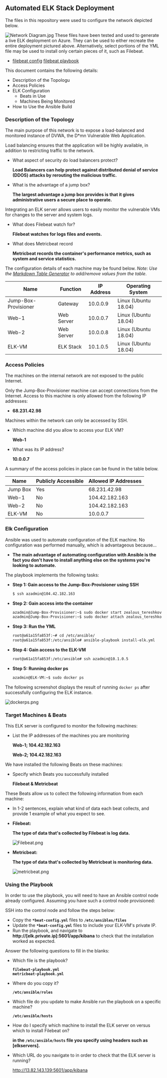 ## Automated ELK Stack Deployment

The files in this repository were used to configure the network depicted below.

![Network Diagram.jpg](https://github.com/wandererjon/Bootcamp-Projects/blob/main/Diagrams/Network%20Diagram.jpg?raw=true)
These files have been tested and used to generate a live ELK deployment on Azure. They can be used to either recreate the entire deployment pictured above. Alternatively, select portions of the YML file may be used to install only certain pieces of it, such as Filebeat.

  - [filebeat config](https://github.com/wandererjon/Bootcamp-Project-1/blob/main/Ansible/filebeat-config.yml)
    [filebeat playbook](https://github.com/wandererjon/Bootcamp-Project-1/blob/main/Ansible/filebeat-playbook.yml)

This document contains the following details:

- Description of the Topologu
- Access Policies
- ELK Configuration
  - Beats in Use
  - Machines Being Monitored
- How to Use the Ansible Build


### Description of the Topology

The main purpose of this network is to expose a load-balanced and monitored instance of DVWA, the D*mn Vulnerable Web Application.

Load balancing ensures that the application will be highly available, in addition to restricting traffic to the network.

- What aspect of security do load balancers protect? 

  **Load Balancers can help protect against distributed denial of service (DDOS) attacks by rerouting the malicious traffic.**
- What is the advantage of a jump box?

  **The largest advantage a jump box provides is that it gives administrative users a secure place to operate.**

Integrating an ELK server allows users to easily monitor the vulnerable VMs for changes to the server and system logs.

- What does Filebeat watch for?

  **Filebeat watches for logs files and events.**
- What does Metricbeat record

  **Metricbeat records the container's performance metrics, such as system and service statistics.**

The configuration details of each machine may be found below.
_Note: Use the [Markdown Table Generator](http://www.tablesgenerator.com/markdown_tables) to add/remove values from the table_.

| Name                 | Function   | IP Address | Operating System     |
| -------------------- | ---------- | ---------- | -------------------- |
| Jump-Box-Provisioner | Gateway    | 10.0.0.9   | Linux (Ubuntu 18.04) |
| Web-1                | Web Server | 10.0.0.7   | Linux (Ubuntu 18.04) |
| Web-2                | Web Server | 10.0.0.8   | Linux (Ubuntu 18.04) |
| ELK-VM               | ELK Stack  | 10.1.0.5   | Linux (Ubuntu 18.04) |

### Access Policies

The machines on the internal network are not exposed to the public Internet. 

Only the Jump-Box-Provisioner machine can accept connections from the Internet. Access to this machine is only allowed from the following IP addresses:


- **68.231.42.98**

Machines within the network can only be accessed by SSH.

- Which machine did you allow to access your ELK VM? 

  **Web-1**
  
- What was its IP address?

  **10.0.0.7**
  

A summary of the access policies in place can be found in the table below.

| Name     | Publicly Accessible | Allowed IP Addresses |
| -------- | ------------------- | -------------------- |
| Jump Box | Yes                 | 68.231.42.98         |
| Web-1    | No                  | 104.42.182.163       |
| Web-2    | No                  | 104.42.182.163       |
| ELK-VM   | No                  | 10.0.0.7             |

### Elk Configuration

Ansible was used to automate configuration of the ELK machine. No configuration was performed manually, which is advantageous because...


- **The main advantage of automating configuration with Ansible is the fact you don't have to install anything else on the systems you're looking to automate.** 


The playbook implements the following tasks:


- **Step 1: Gain access to the Jump-Box-Provisioner using SSH** 


  ```bash
  $ ssh azadmin@104.42.182.163
  ```


- **Step 2: Gain access into the container**


  ```bash
  azadmin@Jump-Box-Provisioner:~$ sudo docker start zealous_tereshkova
  azadmin@Jump-Box-Provisioner:~$ sudo docker attach zealous_tereshkova
  ```


- **Step 3: Run the YML**


  ```bash
  root@a61a15fa853f:~# cd /etc/ansible/
  root@a61a15fa853f:/etc/ansible# ansible-playbook install-elk.yml
  ```


- **Step 4: Gain access to the ELK-VM**


  ```bash
  root@a61a15fa853f:/etc/ansible# ssh azadmin@10.1.0.5
  ```


- **Step 5: Running docker ps**


  ```bash
  azadmin@ELK-VM:~$ sudo docker ps
  ```


The following screenshot displays the result of running `docker ps` after successfully configuring the ELK instance.

![dockerps.png](https://github.com/wandererjon/Bootcamp-Projects/blob/main/Diagrams/dockerps.png?raw=true)



### Target Machines & Beats

This ELK server is configured to monitor the following machines:

- List the IP addresses of the machines you are monitoring

  **Web-1; 104.42.182.163**
  
  **Web-2; 104.42.182.163**
  

We have installed the following Beats on these machines:

- Specify which Beats you successfully installed

  **Filebeat & Metricbeat**
  

These Beats allow us to collect the following information from each machine:

- In 1-2 sentences, explain what kind of data each beat collects, and provide 1 example of what you expect to see.

- **Filebeat:**

  **The type of data that's collected by Filebeat is log data.**
  
  ![Filebeat.png](https://github.com/wandererjon/Bootcamp-Projects/blob/main/Diagrams/Filebeat.png?raw=true)

- **Metricbeat:**

  **The type of data that's collected by Metricbeat is monitoring data.**
  
  ![metricbeat.png](https://github.com/wandererjon/Bootcamp-Projects/blob/main/Diagrams/metricbeat.png?raw=true)

### Using the Playbook

In order to use the playbook, you will need to have an Ansible control node already configured. Assuming you have such a control node provisioned: 

SSH into the control node and follow the steps below:

- Copy the **`*beat-config.yml`** files to **`/etc/ansibles/files`**
- Update the **`*beat-config.yml`** files to include your ELK-VM's private IP.
- Run the playbook, and navigate to **http://[elk.private.ip]:5601/app/kibana** to check that the installation worked as expected.

Answer the following questions to fill in the blanks:

- Which file is the playbook?

  **`filebeat-playbook.yml`  
  `metricbeat-playbook.yml`** 
  
- Where do you copy it?  

  **`/etc/ansible/roles`**
  
- Which file do you update to make Ansible run the playbook on a specific machine? 

  **`/etc/ansible/hosts`**
  
- How do I specify which machine to install the ELK server on versus which to install Filebeat on?

  **in the `/etc/ansible/hosts` file you specify using headers such as [elkservers].**
  
- Which URL do you navigate to in order to check that the ELK server is running?

  http://13.82.143.139:5601/app/kibana
  
